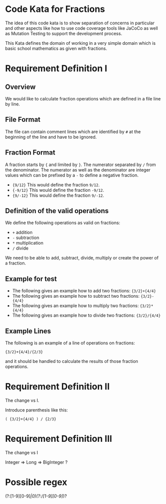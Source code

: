 # Code Kata for Fractions

The idea of this code kata is to show separation of concerns in particular and other aspects
like how to use code coverage tools like JaCoCo as well as Mutation Testing to support the development
process.

This Kata defines the domain of working in a very simple domain which is basic school mathematics as
given with fractions.

# Requirement Definition I

## Overview

We would like to calculate fraction operations which are defined in a file line by line.

## File Format

The file can contain comment lines which are identified
by `#` at the beginning of the line and have to be ignored.

## Fraction Format

A fraction starts by `{` and limited by `}`. The numerator separated by `/` from the denominator.
The numerator as well as the denominator are integer values which can be prefixed by a `-` to define
a negative fraction.

- `{9/12}` This would define the fraction `9/12`.
- `{-9/12}` This would define the fraction `-9/12`.
- `{9/-12}` This would define the fraction `9/-12`.

## Definition of the valid operations

We define the following operations as valid on fractions:

- `+` addition
- `-` subtraction
- `*` multiplication
- `/` divide

We need to be able to add, subtract, divide, multiply or create the power of a fraction.

## Example for test

- The following gives an example how to add two fractions: `{3/2}+{4/4}`
- The following gives an example how to subtract two fractions: `{3/2}-{4/4}`
- The following gives an example how to multiply two fractions: `{3/2}*{4/4}`
- The following gives an example how to divide two fractions: `{3/2}/{4/4}`

## Example Lines

The following is an example of a line of operations on fractions:

```
{3/2}+{4/4}/{2/3}
```

and it should be handled to calculate the results of those
fraction operations.

# Requirement Definition II

The change vs I.

Introduce parenthesis like this:

```
( {3/2}+{4/4} ) / {2/3}
```

# Requirement Definition III

The change vs I

Integer => Long => BigInteger ?

# Possible regex

(?:[1-9][0-9]_|0)(?:\/[1-9][0-9]_)?
